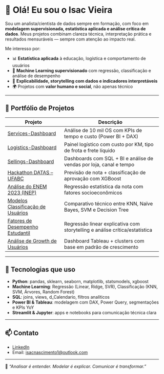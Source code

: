 # 👋 Olá! Eu sou o Isac Vieira

Sou um analista/cientista de dados sempre em formação, com foco em **modelagem supervisionada, estatística aplicada e análise crítica de dados**. Meus projetos combinam clareza técnica, interpretação prática e resultados mensuráveis — sempre com atenção ao impacto real.

Me interesso por:

- 📊 **Estatística aplicada** à educação, logística e comportamento de usuários  
- 🤖 **Machine Learning supervisionado** com regressão, classificação e análise de desempenho  
- 🧠 **Explicabilidade, storytelling com dados e indicadores interpretáveis**  
- 🌍 Projetos com **valor humano e social**, não apenas técnico

---

## 🚀 Portfólio de Projetos

| Projeto | Descrição |
|--------|-----------|
| [Services-Dashboard](https://github.com/isacdata/Services-Dashboard) | Análise de 10 mil OS com KPIs de tempo e custo (Power BI + DAX) |
| [Logistics-Dashboard](https://github.com/isacdata/Logistics-Dashboard) | Painel logístico com custo por KM, tipo de frota e frete líquido |
| [Sellings-Dashboard](https://github.com/isacdata/Sellings-Dashboard) | Dashboards com SQL + BI e análise de vendas por loja, canal e tempo |
| [Hackathon DATAS – UFABC](https://github.com/isacdata/I-Hackathon-DATAS-UFABC) | Previsão de nota + classificação de aprovação com XGBoost |
| [Análise do ENEM 2023 (INEP)](https://github.com/isacdata/Analise-do-INEP-2023) | Regressão estatística da nota com fatores socioeconômicos |
| [Modelos Classificação de Usuários](https://github.com/isacdata/Modelos-Classificacao-de-Usuarios) | Comparativo técnico entre KNN, Naïve Bayes, SVM e Decision Tree |
| [Fatores de Desempenho Estudantil](https://github.com/isacdata/Analise-Fatores-Desempenho-Estudantil) | Regressão linear explicativa com storytelling e análise crítica/estatística |
| [Análise de Growth de Usuários](https://github.com/isacdata/Analise-de-Growth) | Dashboard Tableau + clusters com base em padrão de crescimento |

---

## 🧰 Tecnologias que uso

- **Python**: pandas, sklearn, seaborn, matplotlib, statsmodels, xgboost  
- **Machine Learning**: Regressão (Linear, Ridge, SVR), Classificação (KNN, SVM, Árvores, Random Forest)  
- **SQL**: joins, views, d_Calendario, filtros analíticos  
- **Power BI & Tableau**: modelagem com DAX, Power Query, segmentações e KPIs YoY  
- **Streamlit & Jupyter**: apps e notebooks para comunicação técnica clara

---

## 📫 Contato

- [LinkedIn](https://www.linkedin.com/in/isac-vieira)
- Email: isacnascimento1@outlook.com

---

💬 *“Analisar é entender. Modelar é explicar. Comunicar é transformar.”*









